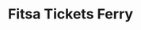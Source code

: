 ---
title: "Fitsa Tickets Ferry"
url: /alcala-de-los-gazules/fitsa-tickets-ferry/
shop: entradas
---